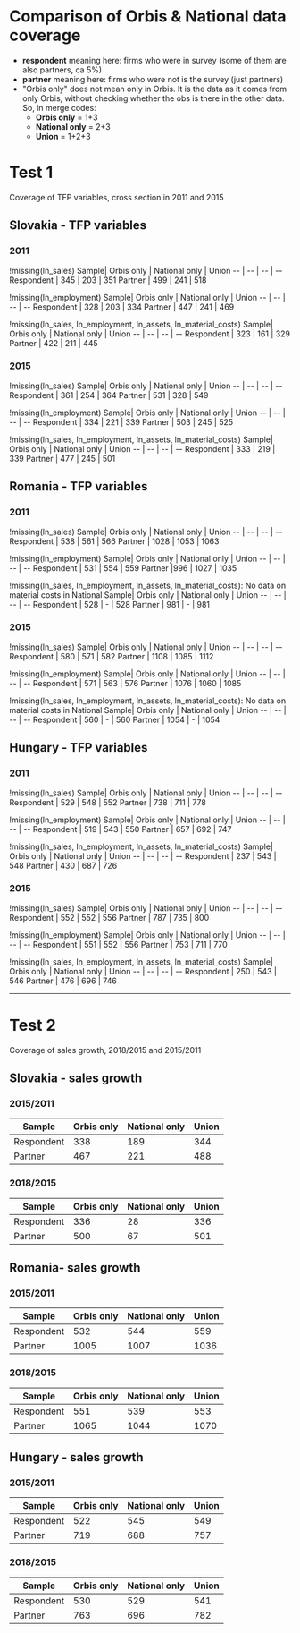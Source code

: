 # Comparison of Orbis & National data coverage
- **respondent** meaning here: firms who were in survey (some of them are also partners, ca 5%)
- **partner** meaning here: firms who were not is the survey (just partners)
- "Orbis only" does not mean only in Orbis. It is the data as it comes from only Orbis, without checking whether the obs is there in the other data. So, in merge codes:
  - **Orbis only** = 1+3
  - **National only** = 2+3
  - **Union** = 1+2+3
# Test 1
Coverage of TFP variables, cross section in 2011 and 2015

## Slovakia - TFP variables
### 2011

!missing(ln_sales)
Sample| Orbis only | National only | Union
-- | -- | -- | --
Respondent | 345 | 203 |  351
Partner | 499 | 241 | 518

!missing(ln_employment)
Sample| Orbis only | National only | Union
-- | -- | -- | --
Respondent | 328 | 203 | 334
Partner | 447 | 241 | 469

!missing(ln_sales, ln_employment, ln_assets, ln_material_costs)
Sample| Orbis only | National only | Union
-- | -- | -- | --
Respondent |  323  | 161 | 329
Partner | 422 | 211 |  445

### 2015

!missing(ln_sales)
Sample| Orbis only | National only | Union
-- | -- | -- | --
Respondent | 361 | 254 |  364
Partner | 531 | 328 | 549

!missing(ln_employment)
Sample| Orbis only | National only | Union
-- | -- | -- | --
Respondent |  334 | 221 |  339
Partner | 503 | 245 | 525

!missing(ln_sales, ln_employment, ln_assets, ln_material_costs)
Sample| Orbis only | National only | Union
-- | -- | -- | --
Respondent |  333  | 219 | 339
Partner | 477 | 245 | 501

## Romania - TFP variables
### 2011

!missing(ln_sales)
Sample| Orbis only | National only | Union
-- | -- | -- | --
Respondent | 538 | 561 | 566
Partner | 1028 | 1053 | 1063

!missing(ln_employment)
Sample| Orbis only | National only | Union
-- | -- | -- | --
Respondent | 531 | 554 | 559
Partner |996  | 1027 | 1035

!missing(ln_sales, ln_employment, ln_assets, ln_material_costs): No data on material costs in National
Sample| Orbis only | National only | Union
-- | -- | -- | --
Respondent | 528 | - | 528
Partner | 981 | - | 981

### 2015

!missing(ln_sales)
Sample| Orbis only | National only | Union
-- | -- | -- | --
Respondent |  580  | 571 |  582
Partner | 1108 | 1085 | 1112

!missing(ln_employment)
Sample| Orbis only | National only | Union
-- | -- | -- | --
Respondent |  571  | 563 |  576
Partner | 1076 | 1060 | 1085

!missing(ln_sales, ln_employment, ln_assets, ln_material_costs): No data on material costs in National
Sample| Orbis only | National only | Union
-- | -- | -- | --
Respondent | 560 | - | 560
Partner | 1054 | - | 1054

## Hungary - TFP variables
### 2011

!missing(ln_sales)
Sample| Orbis only | National only | Union
-- | -- | -- | --
Respondent | 529 | 548 | 552
Partner | 738 | 711 | 778

!missing(ln_employment)
Sample| Orbis only | National only | Union
-- | -- | -- | --
Respondent | 519 | 543 | 550
Partner | 657 | 692 | 747

!missing(ln_sales, ln_employment, ln_assets, ln_material_costs)
Sample| Orbis only | National only | Union
-- | -- | -- | --
Respondent | 237 | 543 | 548
Partner | 430 | 687 | 726

### 2015
!missing(ln_sales)
Sample| Orbis only | National only | Union
-- | -- | -- | --
Respondent |  552 | 552 | 556
Partner | 787 | 735 | 800

!missing(ln_employment)
Sample| Orbis only | National only | Union
-- | -- | -- | --
Respondent | 551 | 552 | 556
Partner | 753 | 711 | 770

!missing(ln_sales, ln_employment, ln_assets, ln_material_costs)
Sample| Orbis only | National only | Union
-- | -- | -- | --
Respondent |  250  | 543 | 546
Partner | 476 | 696 | 746

-----------------------------------------------


# Test 2
Coverage of sales growth, 2018/2015 and 2015/2011

## Slovakia - sales growth

### 2015/2011
Sample| Orbis only | National only | Union
-- | -- | -- | --
Respondent | 338 | 189 | 344
Partner | 467 | 221 | 488

### 2018/2015
Sample| Orbis only | National only | Union
-- | -- | -- | --
Respondent |  336 | 28 | 336
Partner | 500 | 67 | 501

## Romania- sales growth

### 2015/2011
Sample| Orbis only | National only | Union
-- | -- | -- | --
Respondent | 532 | 544 | 559
Partner | 1005 | 1007 | 1036

### 2018/2015
Sample| Orbis only | National only | Union
-- | -- | -- | --
Respondent | 551 | 539 | 553
Partner | 1065 | 1044 | 1070

## Hungary - sales growth

### 2015/2011
Sample| Orbis only | National only | Union
-- | -- | -- | --
Respondent | 522 | 545 | 549
Partner | 719 | 688 | 757

### 2018/2015
Sample| Orbis only | National only | Union
-- | -- | -- | --
Respondent |  530 | 529 | 541
Partner | 763 | 696 | 782
